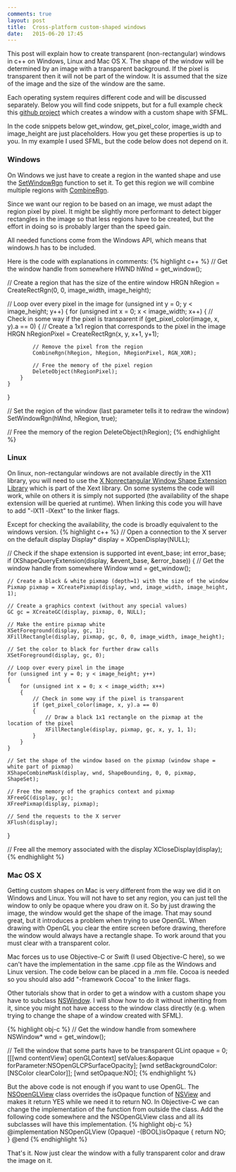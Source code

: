 ```yaml
---
comments: true
layout: post
title:  Cross-platform custom-shaped windows
date:   2015-06-20 17:45
---
```

This post will explain how to create transparent (non-rectangular) windows in c++ on Windows, Linux and Mac OS X. The shape of the window will be determined by an image with a transparent background. If the pixel is transparent then it will not be part of the window. It is assumed that the size of the image and the size of the window are the same.

Each operating system requires different code and will be discussed separately. Below you will find code snippets, but for a full example check this [github project](https://github.com/texus/TransparentWindows) which creates a window with a custom shape with SFML.
<!--more-->

In the code snippets below get_window, get_pixel_color, image_width and image_height are just placeholders. How you get these properties is up to you. In my example I used SFML, but the code below does not depend on it.

### Windows
On Windows we just have to create a region in the wanted shape and use the [SetWindowRgn](https://msdn.microsoft.com/en-us/library/aa930600.aspx) function to set it. To get this region we will combine multiple regions with [CombineRgn](https://msdn.microsoft.com/en-us/library/aa922002.aspx).

Since we want our region to be based on an image, we must adapt the region pixel by pixel. It might be slightly more performant to detect bigger rectangles in the image so that less regions have to be created, but the effort in doing so is probably larger than the speed gain.

All needed functions come from the Windows API, which means that windows.h has to be included.

Here is the code with explanations in comments:
{% highlight c++ %}
// Get the window handle from somewhere
HWND hWnd = get_window();

// Create a region that has the size of the entire window
HRGN hRegion = CreateRectRgn(0, 0, image_width, image_height);

// Loop over every pixel in the image
for (unsigned int y = 0; y < image_height; y++)
{
    for (unsigned int x = 0; x < image_width; x++)
    {
        // Check in some way if the pixel is transparent
        if (get_pixel_color(image, x, y).a == 0)
        {
            // Create a 1x1 region that corresponds to the pixel in the image
            HRGN hRegionPixel = CreateRectRgn(x, y, x+1, y+1);

            // Remove the pixel from the region
            CombineRgn(hRegion, hRegion, hRegionPixel, RGN_XOR);

            // Free the memory of the pixel region
            DeleteObject(hRegionPixel);
        }
    }
}

// Set the region of the window (last parameter tells it to redraw the window)
SetWindowRgn(hWnd, hRegion, true);

// Free the memory of the region
DeleteObject(hRegion);
{% endhighlight %}

### Linux
On linux, non-rectangular windows are not available directly in the X11 library, you will need to use the [X Nonrectangular Window Shape Extension Library](http://www.x.org/releases/X11R7.6/doc/libXext/shapelib.html) which is part of the Xext library. On some systems the code will work, while on others it is simply not supported (the availability of the shape extension will be queried at runtime). When linking this code you will have to add "-lX11 -lXext" to the linker flags.

Except for checking the availability, the code is broadly equivalent to the windows version.
{% highlight c++ %}
// Open a connection to the X server on the default display
Display* display = XOpenDisplay(NULL);

// Check if the shape extension is supported
int event_base;
int error_base;
if (XShapeQueryExtension(display, &event_base, &error_base))
{
    // Get the window handle from somewhere
    Window wnd = get_window();

    // Create a black & white pixmap (depth=1) with the size of the window
    Pixmap pixmap = XCreatePixmap(display, wnd, image_width, image_height, 1);

    // Create a graphics context (without any special values)
    GC gc = XCreateGC(display, pixmap, 0, NULL);

    // Make the entire pixmap white
    XSetForeground(display, gc, 1);
    XFillRectangle(display, pixmap, gc, 0, 0, image_width, image_height);

    // Set the color to black for further draw calls
    XSetForeground(display, gc, 0);

    // Loop over every pixel in the image
    for (unsigned int y = 0; y < image_height; y++)
    {
        for (unsigned int x = 0; x < image_width; x++)
        {
            // Check in some way if the pixel is transparent
            if (get_pixel_color(image, x, y).a == 0)
            {
                // Draw a black 1x1 rectangle on the pixmap at the location of the pixel
                XFillRectangle(display, pixmap, gc, x, y, 1, 1);
            }
        }
    }

    // Set the shape of the window based on the pixmap (window shape = white part of pixmap)
    XShapeCombineMask(display, wnd, ShapeBounding, 0, 0, pixmap, ShapeSet);

    // Free the memory of the graphics context and pixmap
    XFreeGC(display, gc);
    XFreePixmap(display, pixmap);

    // Send the requests to the X server
    XFlush(display);
}

// Free all the memory associated with the display
XCloseDisplay(display);
{% endhighlight %}

### Mac OS X
Getting custom shapes on Mac is very different from the way we did it on Windows and Linux. You will not have to set any region, you can just tell the window to only be opaque where you draw on it. So by just drawing the image, the window would get the shape of the image. That may sound great, but it introduces a problem when trying to use OpenGL. When drawing with OpenGL you clear the entire screen before drawing, therefore the window would always have a rectangle shape. To work around that you must clear with a transparent color.

Mac forces us to use Objective-C or Swift (I used Objective-C here), so we can't have the implementation in the same .cpp file as the Windows and Linux version. The code below can be placed in a .mm file. Cocoa is needed so you should also add "-framework Cocoa" to the linker flags.

Other tutorials show that in order to get a window with a custom shape you have to subclass [NSWindow](https://developer.apple.com/library/mac/documentation/Cocoa/Reference/ApplicationKit/Classes/NSWindow_Class/). I will show how to do it without inheriting from it, since you might not have access to the window class directly (e.g. when trying to change the shape of a window created with SFML).

{% highlight obj-c %}
// Get the window handle from somewhere
NSWindow* wnd = get_window();

// Tell the window that some parts have to be transparent
GLint opaque = 0;
[[[wnd contentView] openGLContext] setValues:&opaque forParameter:NSOpenGLCPSurfaceOpacity];
[wnd setBackgroundColor:[NSColor clearColor]];
[wnd setOpaque:NO];
{% endhighlight %}

But the above code is not enough if you want to use OpenGL. The [NSOpenGLView](https://developer.apple.com/library/mac/documentation/Cocoa/Reference/ApplicationKit/Classes/NSOpenGLView_Class/index.html) class overrides the isOpaque function of [NSView](https://developer.apple.com/library/mac/documentation/Cocoa/Reference/ApplicationKit/Classes/NSView_Class/index.html) and makes it return YES while we need it to return NO. In Objective-C we can change the implementation of the function from outside the class. Add the following code somewhere and the NSOpenGLView class and all its subclasses will have this implementation. 
{% highlight obj-c %}
@implementation NSOpenGLView (Opaque)
-(BOOL)isOpaque {
    return NO;
}
@end
{% endhighlight %}

That's it. Now just clear the window with a fully transparent color and draw the image on it.
